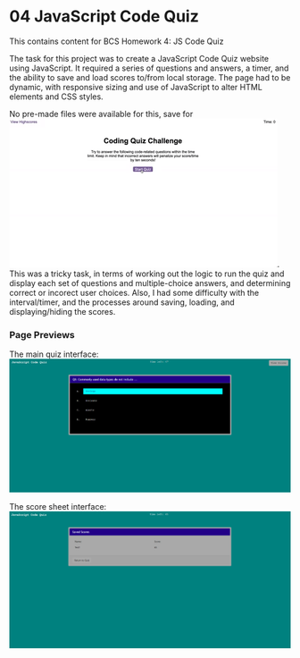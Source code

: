 # 04 JavaScript Code Quiz
This contains content for BCS Homework 4: JS Code Quiz

The task for this project was to create a JavaScript Code Quiz website using JavaScript. It required a series of questions and answers, a timer, and the ability to save and load scores to/from local storage.
The page had to be dynamic, with responsive sizing and use of JavaScript to alter HTML elements and CSS styles.

No pre-made files were available for this, save for ![a gif that served as an example of the final product](./Assets/04-web-apis-homework-demo.gif).
This was a tricky task, in terms of working out the logic to run the quiz and display each set of questions and multiple-choice answers, and determining correct or incorect user choices. Also, I had some difficulty with the interval/timer, and the processes around saving, loading, and displaying/hiding the scores. 

### Page Previews
The main quiz interface:
![image](./Assets/main-page-preview.png)

The score sheet interface:
![image](./Assets/score-page-preview.png)